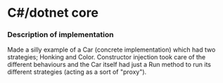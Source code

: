 # C#/dotnet core
### Description of implementation

Made a silly example of a Car (concrete implementation) which had two strategies; Honking and Color. Constructor injection took care of the different behaviours and the Car itself had just a Run method to run its different strategies (acting as a sort of "proxy").

